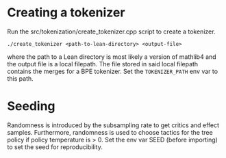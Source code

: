 
# Creating a tokenizer

Run the src/tokenization/create_tokenizer.cpp script to create a tokenizer.
```
./create_tokenizer <path-to-lean-directory> <output-file>
```
where the path to a Lean directory is most likely a version of mathlib4 and the output file is a local filepath.
The file stored in said local filepath contains the merges for a BPE tokenizer.
Set the `TOKENIZER_PATH` env var to this path.

# Seeding
Randomness is introduced by the subsampling rate to get critics and effect samples.
Furthermore, randomness is used to choose tactics for the tree policy if policy temperature is > 0.
Set the env var SEED (before importing) to set the seed for reproducibility.
